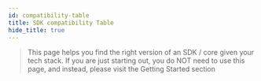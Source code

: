 ```yaml
---
id: compatibility-table
title: SDK compatibility Table
hide_title: true
---
```


> This page helps you find the right version of an SDK / core given your tech stack. If you are just starting out, you do NOT need to use this page, and instead, please visit the Getting Started section

<div id="supertokens-compatibility-chart"></div>
